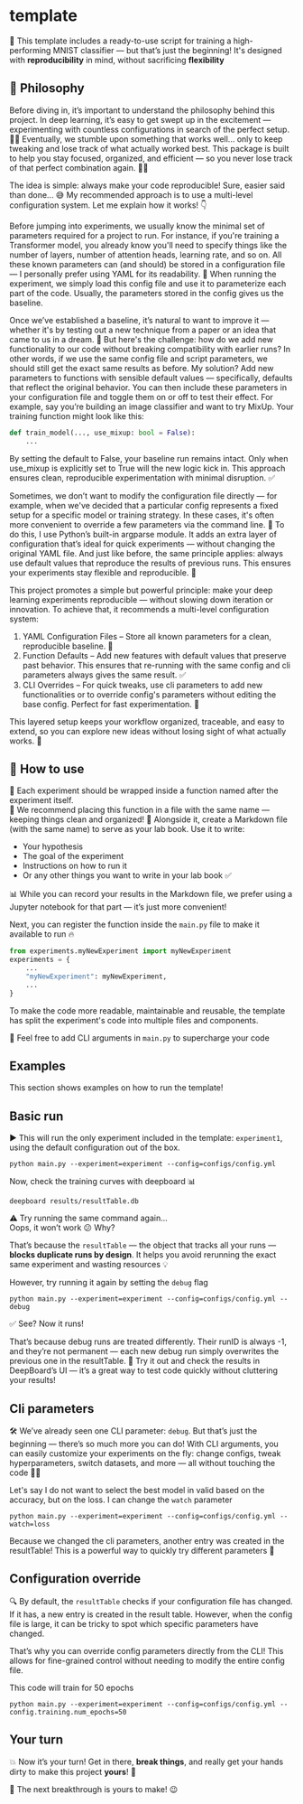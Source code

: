 # template
🚀 This template includes a ready-to-use script for training a high-performing MNIST classifier — but that’s just the beginning!
It's designed with **reproducibility** in mind, without sacrificing **flexibility**

## 🌟 Philosophy
Before diving in, it’s important to understand the philosophy behind this project. In deep learning, it’s easy to get 
swept up in the excitement — experimenting with countless configurations in search of the perfect setup. 🔬✨ 
Eventually, we stumble upon something that works well... only to keep tweaking and lose track of what actually worked 
best. This package is built to help you stay focused, organized, and efficient — so you never lose track of that 
perfect combination again. 🧠✅

The idea is simple: always make your code reproducible! Sure, easier said than done... 😅 My recommended approach is to 
use a multi-level configuration system. Let me explain how it works! 👇

Before jumping into experiments, we usually know the minimal set of parameters required for a project to run. For 
instance, if you're training a Transformer model, you already know you'll need to specify things like the number of 
layers, number of attention heads, learning rate, and so on. All these known parameters can (and should) be stored in a 
configuration file — I personally prefer using YAML for its readability. 📄 When running the experiment, we simply 
load this config file and use it to parameterize each part of the code. Usually, the parameters stored in the config 
gives us the baseline.

Once we’ve established a baseline, it’s natural to want to improve it — whether it's by testing out a new technique 
from a paper or an idea that came to us in a dream. 🚀 But here's the challenge: how do we add new functionality to our 
code without breaking compatibility with earlier runs? In other words, if we use the same config file and script 
parameters, we should still get the exact same results as before. My solution? Add new parameters to functions with 
sensible default values — specifically, defaults that reflect the original behavior. You can then include these 
parameters in your configuration file and toggle them on or off to test their effect. For example, say you’re building 
an image classifier and want to try MixUp. Your training function might look like this:
```python
def train_model(..., use_mixup: bool = False):
    ...
```

By setting the default to False, your baseline run remains intact. Only when use_mixup is explicitly set to True will 
the new logic kick in. This approach ensures clean, reproducible experimentation with minimal disruption. ✅

Sometimes, we don’t want to modify the configuration file directly — for example, when we've decided that a particular 
config represents a fixed setup for a specific model or training strategy. In these cases, it's often more convenient 
to override a few parameters via the command line. 🧪 To do this, I use Python’s built-in argparse module. It adds an 
extra layer of configuration that’s ideal for quick experiments — without changing the original YAML file. And just 
like before, the same principle applies: always use default values that reproduce the results of previous runs. This 
ensures your experiments stay flexible and reproducible. 🔁

This project promotes a simple but powerful principle: make your deep learning experiments reproducible — without 
slowing down iteration or innovation. To achieve that, it recommends a multi-level configuration system:
1. YAML Configuration Files – Store all known parameters for a clean, reproducible baseline. 📄
2. Function Defaults – Add new features with default values that preserve past behavior. This ensures that re-running 
with the same config and cli parameters always gives the same result. ✅
3. CLI Overrides – For quick tweaks, use cli parameters to add new functionalities or to override config's parameters 
without editing the base config. Perfect for fast experimentation. 🧪

This layered setup keeps your workflow organized, traceable, and easy to extend, so you can explore new ideas without
losing sight of what actually works. 🔁

## 🚀 How to use
🧪 Each experiment should be wrapped inside a function named after the experiment itself.\
📄 We recommend placing this function in a file with the same name — keeping things clean and organized!
📝 Alongside it, create a Markdown file (with the same name) to serve as your lab book. Use it to write:
- Your hypothesis
- The goal of the experiment
- Instructions on how to run it
- Or any other things you want to write in your lab book ✅

📊 While you can record your results in the Markdown file, we prefer using a Jupyter notebook for that part — it’s just 
more convenient!

Next, you can register the function inside the `main.py` file to make it available to run 🔥
```python
from experiments.myNewExperiment import myNewExperiment
experiments = {
    ...
    "myNewExperiment": myNewExperiment,
    ...
}
```

To make the code more readable, maintainable and reusable, the template has split the experiment's code into multiple 
files and components.

🚀 Feel free to add CLI arguments in `main.py` to supercharge your code

## Examples
This section shows examples on how to run the template!

## Basic run
▶️ This will run the only experiment included in the template: `experiment1`, using the default configuration out of 
the box.
```shell
python main.py --experiment=experiment --config=configs/config.yml
```

Now, check the training curves with deepboard 📊
```shell
deepboard results/resultTable.db
```

⚠️ Try running the same command again...\
Oops, it won’t work 😕 Why?

That’s because the `resultTable` — the object that tracks all your runs — **blocks duplicate runs by design**.
It helps you avoid rerunning the exact same experiment and wasting resources 💡

However, try running it again by setting the `debug` flag
```shell
python main.py --experiment=experiment --config=configs/config.yml --debug
```

✅ See? Now it runs!

That’s because debug runs are treated differently. Their runID is always -1, and they’re not permanent —
each new debug run simply overwrites the previous one in the resultTable.
🧪 Try it out and check the results in DeepBoard’s UI — it’s a great way to test code quickly without cluttering 
your results!

## Cli parameters
🛠️ We’ve already seen one CLI parameter: `debug`. But that’s just the beginning — there’s so much more you can do!
With CLI arguments, you can easily customize your experiments on the fly: change configs, tweak hyperparameters, switch 
datasets, and more — all without touching the code 🧙‍♂️

Let's say I do not want to select the best model in valid based on the accuracy, but on the loss. I can change
the `watch` parameter
```shell
python main.py --experiment=experiment --config=configs/config.yml --watch=loss
```

Because we changed the cli parameters, another entry was created in the resultTable! This is a powerful way to
quickly try different parameters 🧠 

## Configuration override
🔍 By default, the `resultTable` checks if your configuration file has changed. If it has, a new entry is created in the
 result table. However, when the config file is large, it can be tricky to spot which specific parameters have changed.

That’s why you can override config parameters directly from the CLI! This allows for fine-grained control without 
needing to modify the entire config file.

This code will train for 50 epochs
```shell
python main.py --experiment=experiment --config=configs/config.yml --config.training.num_epochs=50
```

## Your turn
💥 Now it’s your turn! Get in there, **break things**, and really get your hands dirty to make this project 
**yours**! 🤖

🌟 The next breakthrough is yours to make! 😉